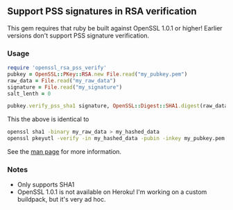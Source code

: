 ## Support PSS signatures in RSA verification

This gem requires that ruby be built against OpenSSL 1.0.1 or higher! Earlier versions don't support PSS signature verification.

### Usage

```ruby
require 'openssl_rsa_pss_verify'
pubkey = OpenSSL::PKey::RSA.new File.read("my_pubkey.pem")
raw_data = File.read("my_raw_data")
signature = File.read("my_signature")
salt_lenth = 0

pubkey.verify_pss_sha1 signature, OpenSSL::Digest::SHA1.digest(raw_data), salt_length #=> true or false
```

This the above is identical to
```bash
openssl sha1 -binary my_raw_data > my_hashed_data
openssl pkeyutl -verify -in my_hashed_data -pubin -inkey my_pubkey.pem -sigfile my_signature -pkeyopt digest:sha1 -pkeyopt rsa_padding_mode:pss -pkeyopt rsa_pss_saltlen:0
```

See the [man page](https://www.openssl.org/docs/apps/pkeyutl.html) for more information.

### Notes

- Only supports SHA1
- OpenSSL 1.0.1 is not available on Heroku! I'm working on a custom buildpack, but it's very ad hoc.
